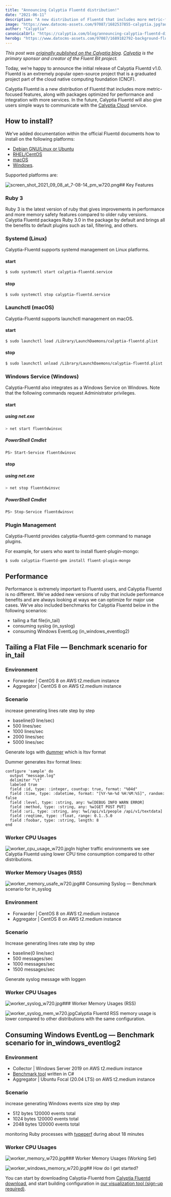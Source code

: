 ```yaml
---
title: "Announcing Calyptia Fluentd distribution!"
date: "2021-06-11"
description: "A new distribution of Fluentd that includes more metric-focused features, along with packages optimized for performance and integration with more services. "
image: "https://www.datocms-assets.com/97087/1682537855-calyptia.jpg?auto=format&fit=max&w=1200"
author: "Calyptia"
canonicalUrl: "https://calyptia.com/blog/announcing-calyptia-fluentd-distribution"
herobg: "https://www.datocms-assets.com/97087/1689182792-background-fluent-bit.png"
---
```

*This post was [originally published on the Calyptia blog](https://calyptia.com/blog/announcing-calyptia-fluentd-distribution). [Calyptia](https://calyptia.com) is the primary sponsor and creator of the Fluent Bit project.*

Today, we’re happy to announce the initial release of Calyptia Fluentd v1.0. Fluentd is an extremely popular open-source project that is a graduated project part of the cloud native computing foundation (CNCF).

Calyptia Fluentd is a new distribution of Fluentd that includes more metric-focused features, along with packages optimized for performance and integration with more services. In the future, Calyptia Fluentd will also give users simple ways to communicate with the [Calyptia Cloud](https://config.calyptia.com/) service.

## How to install?

We’ve added documentation within the official Fluentd documents how to install on the following platforms:

* [Debian GNU/Linux or Ubuntu](https://docs.fluentd.org/v/1.0/installation/install-by-deb#using-to-install-calyptia-fluentd)
* [RHEL/CentOS](https://docs.fluentd.org/v/1.0/installation/install-by-rpm#using-to-install-calyptia-fluentd)
* [macOS](https://docs.fluentd.org/v/1.0/installation/install-by-dmg#calyptia-fluentd-v1)
* [Windows](https://docs.fluentd.org/v/1.0/installation/install-by-msi#calyptia-fluentd-v1).

Supported platforms are:

![screen_shot_2021_09_08_at_7-08-14_pm_w720.png](https://calyptia.com/_next/image?url=https://www.datocms-assets.com/97087/1682098369-screen_shot_2021_09_08_at_7-08-14_pm_w720.png&w=1920&q=75)## Key Features

### Ruby 3

Ruby 3 is the latest version of ruby that gives improvements in performance and more memory safety features compared to older ruby versions. Calyptia Fluentd packages Ruby 3.0 in the package by default and brings all the benefits to default plugins such as tail, filtering, and others.

### Systemd (Linux)

Calyptia-Fluentd supports systemd management on Linux platforms.

#### start


```bash
$ sudo systemctl start calyptia-fluentd.service
```
#### stop


```bash
$ sudo systemctl stop calyptia-fluentd.service
```
### Launchctl (macOS)

Calyptia-Fluentd supports launchctl management on macOS.

#### start


```bash
$ sudo launchctl load /Library/LaunchDaemons/calyptia-fluentd.plist
```
#### stop


```bash
$ sudo launchctl unload /Library/LaunchDaemons/calyptia-fluentd.plist
```
### Windows Service (Windows)

Calyptia-Fluentd also integrates as a Windows Service on Windows. Note that the following commands request Administrator privileges.

#### start

##### using net.exe


```bash
> net start fluentdwinsvc
```
##### PowerShell Cmdlet


```bash
PS> Start-Service fluentdwinsvc
```
#### stop

##### using net.exe


```bash
> net stop fluentdwinsvc
```
##### PowerShell Cmdlet


```bash
PS> Stop-Service fluentdwinsvc
```
### Plugin Management

Calyptia-Fluentd provides calyptia-fluentd-gem command to manage plugins.

For example, for users who want to install fluent-plugin-mongo:


```bash
$ sudo calyptia-fluentd-gem install fluent-plugin-mongo
```
## Performance

Performance is extremely important to Fluentd users, and Calyptia Fluentd is no different. We’ve added new versions of ruby that include performance benefits and are always looking at ways we can optimize for major use cases. We’ve also included benchmarks for Calyptia Fluentd below in the following scenarios:

* tailing a flat file(in\_tail)
* consuming syslog (in\_syslog)
* consuming Windows EventLog (in\_windows\_eventlog2)

## Tailing a Flat File — Benchmark scenario for in\_tail

### Environment

* Forwarder | CentOS 8 on AWS t2.medium instance
* Aggregator | CentOS 8 on AWS t2.medium instance

### Scenario

increase generating lines rate step by step

* baseline(0 line/sec)
* 500 lines/sec
* 1000 lines/sec
* 2000 lines/sec
* 5000 lines/sec

Generate logs with [dummer](https://github.com/sonots/dummer) which is ltsv format

Dummer generates ltsv format lines:


```
configure 'sample' do
  output "message.log"
  delimiter "\t"
  labeled true
  field :id, type: :integer, countup: true, format: "%04d"
  field :time, type: :datetime, format: "[%Y-%m-%d %H:%M:%S]", random: false
  field :level, type: :string, any: %w[DEBUG INFO WARN ERROR]
  field :method, type: :string, any: %w[GET POST PUT]
  field :uri, type: :string, any: %w[/api/v1/people /api/v1/textdata]
  field :reqtime, type: :float, range: 0.1..5.0
  field :foobar, type: :string, length: 8
end
```
### Worker CPU Usages

![worker_cpu_usage_w720.jpg](https://calyptia.com/_next/image?url=https://www.datocms-assets.com/97087/1682098373-worker_cpu_usage_w720.jpg&w=1920&q=75)In higher traffic environments we see Calyptia Fluentd using lower CPU time consumption compared to other distributions.

### Worker Memory Usages (RSS)

![worker_memory_usafe_w720.jpg](https://calyptia.com/_next/image?url=https://www.datocms-assets.com/97087/1682098378-worker_memory_usafe_w720.jpg&w=1920&q=75)## Consuming Syslog — Benchmark scenario for in\_syslog

### Environment

* Forwarder | CentOS 8 on AWS t2.medium instance
* Aggregator | CentOS 8 on AWS t2.medium instance

### Scenario

Increase generating lines rate step by step

* baseline(0 line/sec)
* 500 messages/sec
* 1000 messages/sec
* 1500 messages/sec

Generate syslog message with loggen

### Worker CPU Usages

![worker_syslog_w720.jpg](https://calyptia.com/_next/image?url=https://www.datocms-assets.com/97087/1682098382-worker_syslog_w720.jpg&w=1920&q=75)### Worker Memory Usages (RSS)

![worker_syslog_mem_w720.jpg](https://calyptia.com/_next/image?url=https://www.datocms-assets.com/97087/1682098387-worker_syslog_mem_w720.jpg&w=1920&q=75)Calyptia Fluentd RSS memory usage is lower compared to other distributions with the same configuration.

## Consuming Windows EventLog — Benchmark scenario for in\_windows\_eventlog2

### Environment

* Collector | Windows Server 2019 on AWS t2.medium instance
* [Benchmark tool](https://github.com/fluent-plugins-nursery/EventLogBencher) written in C#
* Aggregator | Ubuntu Focal (20.04 LTS) on AWS t2.medium instance

### Scenario

increase generating Windows events size step by step

* 512 bytes 120000 events total
* 1024 bytes 120000 events total
* 2048 bytes 120000 events total

monitoring Ruby processes with [typeperf](https://docs.microsoft.com/en-us/windows-server/administration/windows-commands/typeperf) during about 18 minutes

### Worker CPU Usages

![worker_memory_w720.jpg](https://calyptia.com/_next/image?url=https://www.datocms-assets.com/97087/1682098391-worker_memory_w720.jpg&w=1920&q=75)### Worker Memory Usages (Working Set)

![worker_windows_memory_w720.jpg](https://calyptia.com/_next/image?url=https://www.datocms-assets.com/97087/1682098396-worker_windows_memory_w720.jpg&w=1920&q=75)## How do I get started?

You can start by downloading Calyptia-Fluentd from [Calyptia Fluentd download](https://calyptia-fluentd.s3.us-east-2.amazonaws.com/index.html?prefix=1/), and start building configuration in [our visualization tool (sign-up required)](https://config.calyptia.com/).

